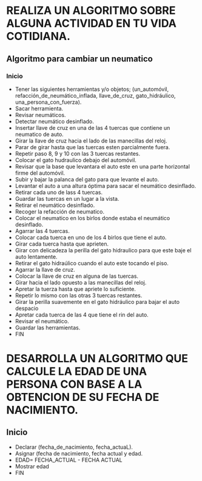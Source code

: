 # REALIZA UN ALGORITMO SOBRE ALGUNA ACTIVIDAD EN TU VIDA COTIDIANA.
## Algoritmo para cambiar un neumatico 
### Inicio 
* Tener las siguientes herramientas y/o objetos; (un_automóvil, refacción_de_neumático_inflada, llave_de_cruz, gato_hidráulico, una_persona_con_fuerza). 
* Sacar herramienta.
* Revisar neumáticos.
* Detectar neumático desinflado.
* Insertar llave de cruz en una de las 4 tuercas que contiene un neumatico de auto.
* Girar la llave de cruz hacia el lado de las manecillas del reloj.
* Parar de girar hasta que las tuercas esten parcialmente fuera. 
* Repetir paso 8, 9 y 10 con las 3 tuercas restantes.
* Colocar el gato hudraulico debajo del automóvil.
* Revisar que la base que levantara el auto este en una parte horizontal firme del automóvil. 
* Subir y bajar la palanca del gato para que levante el auto. 
* Levantar el auto a una altura óptima para sacar el neumático desinflado. 
* Retirar cada uno de lass 4 tuercas. 
* Guardar las tuercas en un lugar a la vista. 
* Retirar el neumático desinflado. 
* Recoger la refacción de neumatico. 
* Colocar el neumatico en los birlos donde estaba el neumático desinflado. 
* Agarrar las 4 tuercas. 
* Colocar cada tuerca en uno de los 4 birlos que tiene el auto.
* Girar cada tuerca hasta que aprieten. 
* Girar con delicadeza la perilla del gato hidraulico para que este baje el auto lentamente.
* Retirar el gato hidraúlico cuando el auto este tocando el piso. 
* Agarrar la llave de cruz. 
* Colocar la llave de cruz en alguna de las tuercas. 
* Girar hacia el lado opuesto a las manecillas del reloj.
* Apretar la tuerza hasta que apriete lo suficiente. 
* Repetir lo mismo con las otras 3 tuercas restantes.
* Girar la perilla suavemente en el gato hidráulico para bajar el auto despacio
* Apretar cada tuerca de las 4 que tiene el rin del auto.
* Revisar el neumático.
* Guardar las herramientas.
* FIN

# DESARROLLA UN ALGORITMO QUE CALCULE LA EDAD DE UNA PERSONA CON BASE A LA OBTENCION DE SU FECHA DE NACIMIENTO.
## Inicio 
* Declarar (fecha_de_nacimiento, fecha_actuaL). 
* Asignar (fecha de nacimiento, fecha actual y edad. 
* EDAD= FECHA_ACTUAL - FECHA ACTUAL
* Mostrar edad
* FIN 
